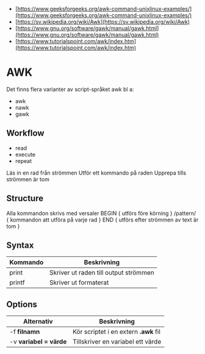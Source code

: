 - [https://www.geeksforgeeks.org/awk-command-unixlinux-examples/](https://www.geeksforgeeks.org/awk-command-unixlinux-examples/)
- [https://sv.wikipedia.org/wiki/Awk](https://sv.wikipedia.org/wiki/Awk)
- [https://www.gnu.org/software/gawk/manual/gawk.html](https://www.gnu.org/software/gawk/manual/gawk.html)
- [https://www.tutorialspoint.com/awk/index.htm](https://www.tutorialspoint.com/awk/index.htm)

# AWK

Det finns flera varianter av script-språket awk bl a:
- awk
- nawk
- gawk

## Workflow
- read
- execute
- repeat

Läs in en rad från strömmen
Utför ett kommando på raden
Upprepa tills strömmen är tom

## Structure
Alla kommandon skrivs med versaler
BEGIN { utförs före körning }
/pattern/ { kommandon att utföra på varje rad }
END { utförs efter strömmen av text är tom }

## Syntax
|Kommando|Beskrivning|
|--------|-----------|
|print   | Skriver ut raden till output strömmen |
|printf   | Skriver ut formaterat |

## Options
|Alternativ|Beskrivning|
|--------|-----------|
|-f __filnamn__   | Kör scriptet i en extern __.awk__ fil |
|-v __variabel = värde__ | Tillskriver en variabel ett värde |




